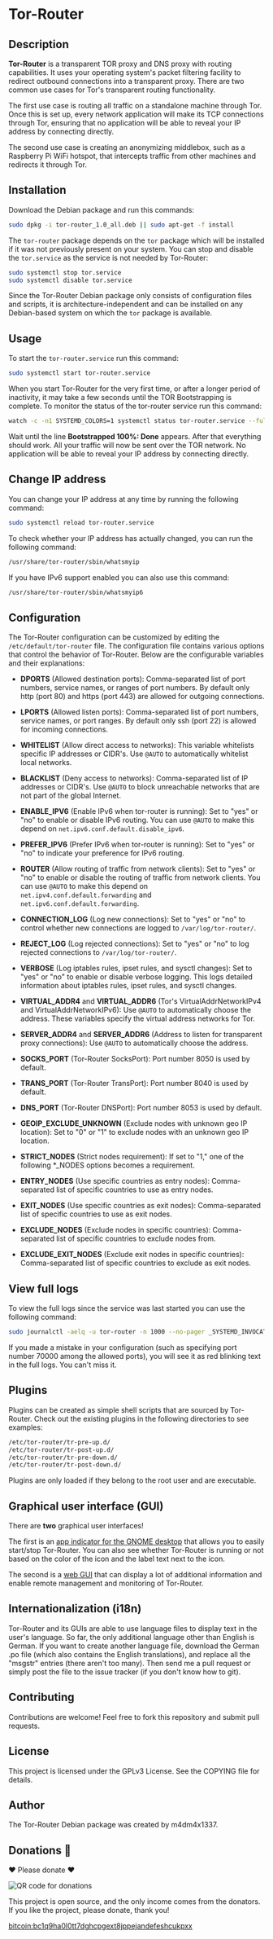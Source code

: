 # Tor-Router

## Description

**Tor-Router** is a transparent TOR proxy and DNS proxy with routing capabilities. It uses your operating system's packet filtering facility to redirect outbound connections into a transparent proxy. There are two common use cases for Tor's transparent routing functionality.

The first use case is routing all traffic on a standalone machine through Tor. Once this is set up, every network application will make its TCP connections through Tor, ensuring that no application will be able to reveal your IP address by connecting directly.

The second use case is creating an anonymizing middlebox, such as a Raspberry Pi WiFi hotspot, that intercepts traffic from other machines and redirects it through Tor.

## Installation

Download the Debian package and run this commands:

```bash
sudo dpkg -i tor-router_1.0_all.deb || sudo apt-get -f install
```

The `tor-router` package depends on the `tor` package which will be installed if it was not previously present on your system. You can stop and disable the `tor.service` as the service is not needed by Tor-Router:

```bash
sudo systemctl stop tor.service
sudo systemctl disable tor.service
```

Since the Tor-Router Debian package only consists of configuration files and scripts, it is architecture-independent and can be installed on any Debian-based system on which the `tor` package is available.

## Usage

To start the `tor-router.service` run this command:

```bash
sudo systemctl start tor-router.service
```

When you start Tor-Router for the very first time, or after a longer period of inactivity, it may take a few seconds until the TOR Bootstrapping is complete. To monitor the status of the tor-router service run this command:

```bash
watch -c -n1 SYSTEMD_COLORS=1 systemctl status tor-router.service --full --lines=10 --no-pager
```

Wait until the line **Bootstrapped 100%: Done** appears. After that everything should work. All your traffic will now be sent over the TOR network. No application will be able to reveal your IP address by connecting directly.


## Change IP address

You can change your IP address at any time by running the following command:

```bash
sudo systemctl reload tor-router.service
```

To check whether your IP address has actually changed, you can run the following command:

```bash
/usr/share/tor-router/sbin/whatsmyip
```

If you have IPv6 support enabled you can also use this command:

```bash
/usr/share/tor-router/sbin/whatsmyip6
```


## Configuration

The Tor-Router configuration can be customized by editing the `/etc/default/tor-router` file. The configuration file contains various options that control the behavior of Tor-Router. Below are the configurable variables and their explanations:

- **DPORTS** (Allowed destination ports): Comma-separated list of port numbers, service names, or ranges of port numbers. By default only http (port 80) and https (port 443) are allowed for outgoing connections.

- **LPORTS** (Allowed listen ports): Comma-separated list of port numbers, service names, or port ranges. By default only ssh (port 22) is allowed for incoming connections.

- **WHITELIST** (Allow direct access to networks): This variable whitelists specific IP addresses or CIDR's. Use `@AUTO` to automatically whitelist local networks.

- **BLACKLIST** (Deny access to networks): Comma-separated list of IP addresses or CIDR's. Use `@AUTO` to block unreachable networks that are not part of the global Internet.

- **ENABLE_IPV6** (Enable IPv6 when tor-router is running): Set to "yes" or "no" to enable or disable IPv6 routing. You can use `@AUTO` to make this depend on `net.ipv6.conf.default.disable_ipv6`.

- **PREFER_IPV6** (Prefer IPv6 when tor-router is running): Set to "yes" or "no" to indicate your preference for IPv6 routing.

- **ROUTER** (Allow routing of traffic from network clients): Set to "yes" or "no" to enable or disable the routing of traffic from network clients. You can use `@AUTO` to make this depend on `net.ipv4.conf.default.forwarding` and `net.ipv6.conf.default.forwarding`.

- **CONNECTION_LOG** (Log new connections): Set to "yes" or "no" to control whether new connections are logged to `/var/log/tor-router/`.

- **REJECT_LOG** (Log rejected connections): Set to "yes" or "no" to log rejected connections to `/var/log/tor-router/`.

- **VERBOSE** (Log iptables rules, ipset rules, and sysctl changes): Set to "yes" or "no" to enable or disable verbose logging. This logs detailed information about iptables rules, ipset rules, and sysctl changes.

- **VIRTUAL_ADDR4** and **VIRTUAL_ADDR6** (Tor's VirtualAddrNetworkIPv4 and VirtualAddrNetworkIPv6): Use `@AUTO` to automatically choose the address. These variables specify the virtual address networks for Tor.

- **SERVER_ADDR4** and **SERVER_ADDR6** (Address to listen for transparent proxy connections): Use `@AUTO` to automatically choose the address.

- **SOCKS_PORT** (Tor-Router SocksPort): Port number 8050 is used by default.

- **TRANS_PORT** (Tor-Router TransPort): Port number 8040 is used by default.

- **DNS_PORT** (Tor-Router DNSPort): Port number 8053 is used by default.

- **GEOIP_EXCLUDE_UNKNOWN** (Exclude nodes with unknown geo IP location): Set to "0" or "1" to exclude nodes with an unknown geo IP location.

- **STRICT_NODES** (Strict nodes requirement): If set to "1," one of the following *_NODES options becomes a requirement.

- **ENTRY_NODES** (Use specific countries as entry nodes): Comma-separated list of specific countries to use as entry nodes.

- **EXIT_NODES** (Use specific countries as exit nodes): Comma-separated list of specific countries to use as exit nodes.

- **EXCLUDE_NODES** (Exclude nodes in specific countries): Comma-separated list of specific countries to exclude nodes from.

- **EXCLUDE_EXIT_NODES** (Exclude exit nodes in specific countries): Comma-separated list of specific countries to exclude as exit nodes.


## View full logs

To view the full logs since the service was last started you can use the following command:

```bash
sudo journalctl -aelq -u tor-router -n 1000 --no-pager _SYSTEMD_INVOCATION_ID="$(systemctl show -p InvocationID --value tor-router)"
```

If you made a mistake in your configuration (such as specifying port number 70000 among the allowed ports), you will see it as red blinking text in the full logs. You can't miss it.

## Plugins

Plugins can be created as simple shell scripts that are sourced by Tor-Router. Check out the existing plugins in the following directories to see examples:

```bash
/etc/tor-router/tr-pre-up.d/
/etc/tor-router/tr-post-up.d/
/etc/tor-router/tr-pre-down.d/
/etc/tor-router/tr-post-down.d/
```

Plugins are only loaded if they belong to the root user and are executable.

## Graphical user interface (GUI)

There are **two** graphical user interfaces!

The first is an [app indicator for the GNOME desktop](https://github.com/m4dm4x1337/tor-router-gnome) that allows you to easily start/stop Tor-Router. You can also see whether Tor-Router is running or not based on the color of the icon and the label text next to the icon.

The second is a [web GUI](https://github.com/m4dm4x1337/tor-router-web-gui) that can display a lot of additional information and enable remote management and monitoring of Tor-Router.

## Internationalization (i18n)

Tor-Router and its GUIs are able to use language files to display text in the user's language. So far, the only additional language other than English is German. If you want to create another language file, download the German .po file (which also contains the English translations), and replace all the "msgstr" entries (there aren't too many). Then send me a pull request or simply post the file to the issue tracker (if you don't know how to git).

## Contributing

Contributions are welcome! Feel free to fork this repository and submit pull requests.

## License

This project is licensed under the GPLv3 License. See the COPYING file for details.

## Author

The Tor-Router Debian package was created by m4dm4x1337.

## Donations 🥺

 ❤️ Please donate ❤️

![QR code for donations](https://raw.githubusercontent.com/m4dm4x1337/tor-router-gnome/master/tor-router-gnome/usr/share/pixmaps/tor-router-gnome-donation.png)

This project is open source, and the only income comes from the donators. If you like the project, please donate, thank you!

[bitcoin:bc1q9ha0l0tt7dghcpgext8jppejandefeshcukpxx](bitcoin:bc1q9ha0l0tt7dghcpgext8jppejandefeshcukpxx)
